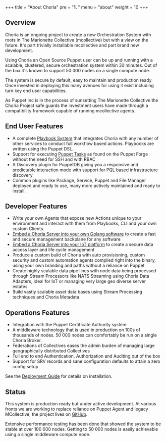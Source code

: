 +++
title = "About Choria"
pre = "<b>1. </b>"
menu = "about"
weight = 10
+++

## Overview

Choria is an ongoing project to create a new Orchestration System with roots in The Marionette Collective (mcollective) but with a view on the future.  It's part trivially installable mcollective and part brand new development.

Using Choria an Open Source Puppet user can be up and running with a scalable, clustered, secure orchestration system within 30 minutes.  Out of the box it's known to support 50 000 nodes on a single compute node.

The system is secure by default, easy to maintain and production ready. Once invested in deploying this many avenues for using it exist including turn key end user capabilities.

As Puppet Inc is in the process of sunsetting The Marionette Collective the Choria Project safe guards the investment users have made through a compatibility framework capable of running mcollective agents.

## End User Features

  * A complete [Playbook System](/docs/playbooks/) that integrates Choria with any number of other services to conduct full workflow based actions. Playbooks are written using the Puppet DSL.
  * Support for executing [Puppet Tasks](/docs/tasks/) as found on the Puppet Forge without the need for SSH and with RBAC
  * A Discovery plugin for PuppetDB giving you a responsive and predictable interaction mode with support for PQL based infrastructure discovery
  * Common plugins like Package, Service, Puppet and File Manager deployed and ready to use, many more actively maintained and ready to install.

## Developer Features

  * Write your own Agents that expose new Actions unique to your environment and interact with them from Playbooks, CLI and your own custom Clients.
  * [Embed a Choria Server into your own Golang software](https://github.com/ripienaar/embedded-choria-sample#readme) to create a fast and secure management backplane for any software
  * [Embed a Choria Server into your IoT platform](https://github.com/ripienaar/choriapi) to create a secure data access layer and life cycle management
  * Produce a custom build of Choria with auto provisioning, custom security and custom automation agents compiled right into the binary, using your own branding and paths without a reliance on Puppet
  * Create highly scalable data pipe lines with node data being processed through Stream Processors like NATS Streaming using Choria Data Adapters, ideal for IoT or managing very large geo diverse server estates
  * Build vastly scalable asset data bases using Stream Processing techniques and Choria Metadata

## Operations Features

  * Integration with the Puppet Certificate Authority system
  * A middleware technology that is used in production on 100s of thousands of nodes. 50 000 nodes can comfortably be run on a single Choria Broker.
  * Federations of Collectives eases the admin burden of managing large geographically distributed Collectives
  * Full end to end Authentication, Authorization and Auditing out of the box
  * Support for SRV records and sane configuration defaults to attain a zero config setup

See the [Deployment Guide](../deployment) for details on installation.

## Status

This system is production ready but under active development.  At various fronts we are working to replace reliance on Puppet Agent and legacy MCollective, the project lives on [GitHub](https://github.com/choria-io).

Extensive performance testing has been done that showed the system to be stable at over 100 000 nodes.  Getting to 50 000 nodes is easily achievable using a single middleware compute node.
